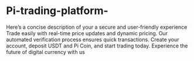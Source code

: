 # Pi-trading-platform-
Here’s a concise description of your a secure and user-friendly experience Trade easily with real-time price updates and dynamic pricing. Our automated verification process ensures quick transactions. Create your account, deposit USDT and Pi Coin, and start trading today. Experience the future of digital currency with us
